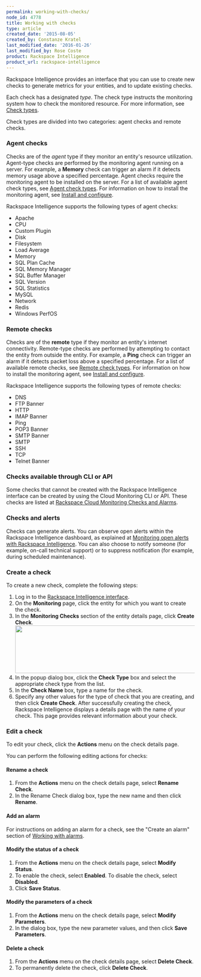 ```yaml
---
permalink: working-with-checks/
node_id: 4778
title: Working with checks
type: article
created_date: '2015-08-05'
created_by: Constanze Kratel
last_modified_date: '2016-01-26'
last_modified_by: Rose Coste
product: Rackspace Intelligence
product_url: rackspace-intelligence
---
```


Rackspace Intelligence provides an interface that you can use to create
new checks to generate metrics for your entities, and to update existing
checks.

Each check has a designated *type*. The check type instructs the
monitoring system how to check the monitored resource. For more
information, see [Check
types](https://developer.rackspace.com/docs/cloud-monitoring/v1/developer-guide/#check-types).

Check types are divided into two categories: agent checks and remote checks.

### Agent checks

Checks are of the *agent* type if they monitor an entity's resource utilization.
Agent-type
checks are performed by the monitoring agent running on a server.
For example, a **Memory** check can trigger an alarm if it detects
memory usage above a specified percentage. Agent checks require the
monitoring agent to be installed on the server. For a list of
available agent check types, see
[Agent check types](https://developer.rackspace.com/docs/cloud-monitoring/v1/developer-guide/#agent-check-types).
For information on how to install the monitoring agent, see [Install and configure](https://developer.rackspace.com/docs/cloud-monitoring/v1/developer-guide/#document-install-configure).

Rackspace Intelligence supports the following types of agent checks:

- Apache
- CPU
- Custom Plugin
- Disk
- Filesystem
- Load Average
- Memory
- SQL Plan Cache
- SQL Memory Manager
- SQL Buffer Manager
- SQL Version
- SQL Statistics
- MySQL
- Network
- Redis
- Windows PerfOS

### Remote checks

Checks are of the **remote** type if they monitor an entity's internet connectivity. Remote-type
checks are performed by attempting to contact the entity from
outside the entity.
For example, a **Ping** check can trigger an alarm if it detects packet
loss above a specified percentage. For a list of available remote
checks, see
[Remote check types](https://developer.rackspace.com/docs/cloud-monitoring/v1/developer-guide/#remote-check-type-ref).
For information on how to install the monitoring agent, see [Install and configure](https://developer.rackspace.com/docs/cloud-monitoring/v1/developer-guide/#document-install-configure).

Rackspace Intelligence supports the following types of remote checks:

- DNS
- FTP Banner  
- HTTP
- IMAP Banner
- Ping
- POP3 Banner
- SMTP Banner
- SMTP
- SSH
- TCP
- Telnet Banner

### Checks available through CLI or API

Some checks that cannot be created with the Rackspace Intelligence
interface can be created by using the Cloud Monitoring CLI or API. These
checks are listed at
[Rackspace Cloud Monitoring Checks and Alarms](/how-to/rackspace-monitoring-checks-and-alarms).

### Checks and alerts

Checks can generate alerts. You can observe open alerts within the
Rackspace Intelligence dashboard, as explained at
[Monitoring open alerts with Rackspace Intelligence](/how-to/monitoring-open-alerts-with-rackspace-intelligence).
You can also choose to notify someone
(for example, on-call technical support) or to suppress notification
(for example, during scheduled maintenance).

### Create a check

To create a new check, complete the following steps:

1.  Log in to the [Rackspace Intelligence
    interface](http://intelligence.rackspace.com).
2.  On the **Monitoring** page, click the entity for which you want to
    create the check.
3.  In the **Monitoring Checks** section of the entity details page,
    click **Create Check**.
    <img src="https://8026b2e3760e2433679c-fffceaebb8c6ee053c935e8915a3fbe7.ssl.cf2.rackcdn.com/field/image/intelligence-checks-create-check.png" width="655" height="127" />
4.  In the popup dialog box, click the **Check Type** box and select the
    appropriate check type from the list.
5.  In the **Check Name** box, type a name for the check.
6.  Specify any other values for the type of check that you are
    creating, and then click **Create Check**.
    After successfully creating the check, Rackspace Intelligence
    displays a details page with the name of your check. This page
    provides relevant information about your check.

### Edit a check

To edit your check, click the **Actions** menu on the check details
page.

You can perform the following editing actions for checks:

#### Rename a check

1.  From the **Actions** menu on the check details page, select **Rename
    Check**.
2.  In the Rename Check dialog box, type the new name and then
    click **Rename**.

#### Add an alarm

For instructions on adding an alarm for a check, see the "Create an
alarm" section of
[Working with alarms](/how-to/working-with-alarms).

#### Modify the status of a check

1.  From the **Actions** menu on the check details page, select **Modify
    Status**.
2.  To enable the check, select **Enabled**. To disable the check,
    select **Disabled**.
3.  Click **Save Status**.

#### Modify the parameters of a check

1.  From the **Actions** menu on the check details page, select **Modify
    Parameters**.
2.  In the dialog box, type the new parameter values, and then
    click **Save Parameters**.

#### Delete a check

1.  From the **Actions** menu on the check details page, select **Delete
    Check**.
2.  To permanently delete the check, click **Delete Check**.
